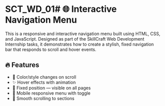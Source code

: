 # SCT_WD_01# 🌐 Interactive Navigation Menu

This is a responsive and interactive navigation menu built using HTML, CSS, and JavaScript. Designed as part of the SkillCraft Web Development Internship tasks, it demonstrates how to create a stylish, fixed navigation bar that responds to scroll and hover events.

## 🔥 Features

- 🎨 Color/style changes on scroll
- ✨ Hover effects with animation
- 📌 Fixed position — visible on all pages
- 📱 Mobile responsive menu with toggle
- 🧭 Smooth scrolling to sections
